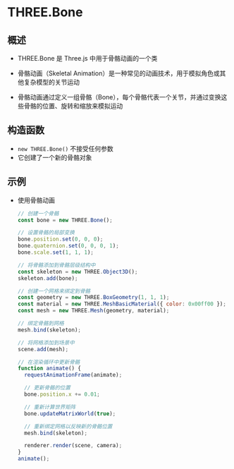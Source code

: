 # THREE.Bone

## 概述

+ THREE.Bone 是 Three.js 中用于骨骼动画的一个类
+ 骨骼动画（Skeletal Animation）是一种常见的动画技术，用于模拟角色或其他复杂模型的关节运动

+ 骨骼动画通过定义一组骨骼（Bone），每个骨骼代表一个关节，并通过变换这些骨骼的位置、旋转和缩放来模拟运动

## 构造函数

+ `new THREE.Bone()` 不接受任何参数
+ 它创建了一个新的骨骼对象

## 示例

+ 使用骨骼动画

  ```js
  // 创建一个骨骼
  const bone = new THREE.Bone();

  // 设置骨骼的局部变换
  bone.position.set(0, 0, 0);
  bone.quaternion.set(0, 0, 0, 1);
  bone.scale.set(1, 1, 1);

  // 将骨骼添加到骨骼层级结构中
  const skeleton = new THREE.Object3D();
  skeleton.add(bone);

  // 创建一个网格来绑定到骨骼
  const geometry = new THREE.BoxGeometry(1, 1, 1);
  const material = new THREE.MeshBasicMaterial({ color: 0x00ff00 });
  const mesh = new THREE.Mesh(geometry, material);

  // 绑定骨骼到网格
  mesh.bind(skeleton);

  // 将网格添加到场景中
  scene.add(mesh);

  // 在渲染循环中更新骨骼
  function animate() {
    requestAnimationFrame(animate);

    // 更新骨骼的位置
    bone.position.x += 0.01;

    // 重新计算世界矩阵
    bone.updateMatrixWorld(true);

    // 重新绑定网格以反映新的骨骼位置
    mesh.bind(skeleton);

    renderer.render(scene, camera);
  }
  animate();
  ```

